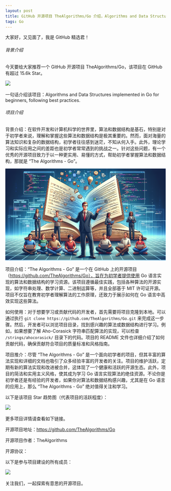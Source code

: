 ```yaml
---
layout: post
title: GitHub 开源项目 TheAlgorithms/Go 介绍，Algorithms and Data Structures implemented in Go for beginners, following best practices.
tags: Go
---
```


大家好，又见面了，我是 GitHub 精选君！

###### 背景介绍

今天要给大家推荐一个 GitHub 开源项目 TheAlgorithms/Go，该项目在 GitHub 有超过 15.6k Star。

![](https://stats.deeptrain.net/repo/TheAlgorithms/Go/?theme=light)

一句话介绍该项目：Algorithms and Data Structures implemented in Go for beginners, following best practices.





###### 项目介绍

背景介绍：在软件开发和计算机科学的世界里，算法和数据结构是基石，特别是对于初学者来说，理解和掌握这些算法和数据结构是极其重要的。然而，面对海量的算法知识和复杂的数据结构，初学者往往感到迷茫，不知从何入手。此外，理论学习和实际应用之间的差距也是初学者常常遇到的挑战之一。针对这些问题，有一个优秀的开源项目致力于以一种更实用、易懂的方式，帮助初学者掌握算法和数据结构，那就是 “The Algorithms - Go”。



![](https://raw.githubusercontent.com/ZhuPeng/pic/master/mac/compress_tmp-4b30bfffd80787c8eb227d6a4c835184.png)

项目介绍：“The Algorithms - Go” 是一个在 GitHub 上的开源项目（https://github.com/TheAlgorithms/Go），旨在为初学者提供使用 Go 语言实现的算法和数据结构的学习资源。该项目遵循最佳实践，包括各种算法的开源实现，如字符串处理、数学计算、二进制运算等，并且全部基于 MIT 许可证开源。项目不仅旨在教育初学者理解算法的工作原理，还致力于展示如何在 Go 语言中高效实现这些算法。

如何使用：对于想要学习或贡献代码的开发者，首先需要将项目克隆到本地。可以通过执行 `git clone https://github.com/TheAlgorithms/Go.git` 来完成这一步骤。然后，开发者可以浏览项目目录，找到感兴趣的算法或数据结构进行学习。例如，如果想要了解 Aho-Corasick 字符串匹配算法的实现，可以检查 `/strings/ahocorasick/` 目录下的代码。项目的 README 文件也详细介绍了如何贡献代码，确保贡献符合项目的质量标准和风格指南。

项目推介：尽管 “The Algorithms - Go” 是一个面向初学者的项目，但其丰富的算法实现和详细的文档也吸引了众多经验丰富的开发者的关注。项目的维护活跃，定期有新的算法实现和改进被合并，这体现了一个健康和活跃的开源生态。此外，项目的简洁和实用主义风格，使其成为学习 Go 语言实现算法的绝佳资源。不论你是初学者还是有经验的开发者，如果你对算法和数据结构感兴趣，尤其是在 Go 语言的应用上，那么 “The Algorithms - Go” 绝对值得关注和学习。

以下是该项目 Star 趋势图（代表项目的活跃程度）：

![](https://api.star-history.com/svg?repos=TheAlgorithms/Go&type=Timeline)

更多项目详情请查看如下链接。

开源项目地址：https://github.com/TheAlgorithms/Go 

开源项目作者：TheAlgorithms

开源协议：

以下是参与项目建设的所有成员：

![](https://contrib.rocks/image?repo=TheAlgorithms/Go)

关注我们，一起探索有意思的开源项目。

